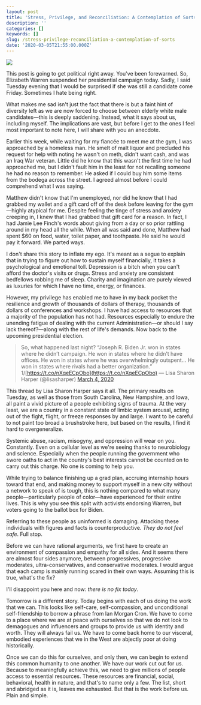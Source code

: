 ```yaml
---
layout: post
title: 'Stress, Privilege, and Reconciliation: A Contemplation of Sorts'
description: ''
categories: []
keywords: []
slug: /stress-privilege-reconciliation-a-contemplation-of-sorts
date: '2020-03-05T21:55:00.000Z'
---
```


![](https://images.unsplash.com/photo-1518398046578-8cca57782e17?ixlib=rb-1.2.1&q=80&fm=jpg&crop=entropy&cs=tinysrgb&w=2000&fit=max&ixid=eyJhcHBfaWQiOjExNzczfQ)

This post is going to get political right away. You've been forewarned. So, Elizabeth Warren suspended her presidential campaign today. Sadly, I said Tuesday evening that I would be surprised if she was still a candidate come Friday. Sometimes I hate being right.<!--more-->

What makes me sad isn't just the fact that there is but a faint hint of diversity left as we are now forced to choose between elderly white male candidates—this is deeply saddening. Instead, what it says about us, including myself. The implications are vast, but before I get to the ones I feel most important to note here, I will share with you an anecdote.

Earlier this week, while waiting for my fiancée to meet me at the gym, I was approached by a homeless man. He smelt of malt liquor and precluded his request for help with noting he wasn't on meth, didn't want cash, and was an Iraq War veteran. Little did he know that this wasn't the first time he had approached me, but I didn't fault him in the least for not recalling someone he had no reason to remember. He asked if I could buy him some items from the bodega across the street. I agreed almost before I could comprehend what I was saying.

Matthew didn't know that I'm unemployed, nor did he know that I had grabbed my wallet and a gift card off of the desk before leaving for the gym—highly atypical for me. Despite feeling the tinge of stress and anxiety creeping in, I knew that I had grabbed that gift card for a reason. In fact, I had Jamie Lee Finch's words about giving from a day or so prior rattling around in my head all the while. When all was said and done, Matthew had spent $60 on food, water, toilet paper, and toothpaste. He said he would pay it forward. We parted ways.

I don't share this story to inflate my ego. It's meant as a segue to explain that in trying to figure out how to sustain myself financially, it takes a psychological and emotional toll. Depression is a bitch when you can't afford the doctor's visits or drugs. Stress and anxiety are consistent bedfellows robbing me of sleep. Charity and imagination are purely viewed as luxuries for which I have no time, energy, or finances.

However, my privilege has enabled me to have in my back pocket the resilience and growth of thousands of dollars of therapy, thousands of dollars of conferences and workshops. I have had access to resources that a majority of the population has not had. Resources especially to endure the unending fatigue of dealing with the current Administration—or should I say lack thereof?—along with the rest of life's demands. Now back to the upcoming presidential election.

> So, what happened last night? 
> “Joseph R. Biden Jr. won in states where he didn’t campaign. He won in states where he didn’t have offices. He won in states where he was overwhelmingly outspent... He won in states where rivals had a better organization.” 1/[https://t.co/nXqeECpObo](https://t.co/nXqeECpObo)
> &mdash; Lisa Sharon Harper (@lisasharper) [March 4, 2020](https://twitter.com/lisasharper/status/1235188641187627009?ref_src=twsrc%5Etfw)

This thread by Lisa Sharon Harper says it all. The primary results on Tuesday, as well as those from South Carolina, New Hampshire, and Iowa, all paint a vivid picture of a people exhibiting signs of trauma. At the very least, we are a country in a constant state of limbic system arousal, acting out of the fight, flight, or freeze responses by and large. I want to be careful to not paint too broad a brushstroke here, but based on the results, I find it hard to overgeneralize.

Systemic abuse, racism, misogyny, and oppression will wear on you. Constantly. Even on a cellular level as we're seeing thanks to neurobiology and science. Especially when the people running the government who swore oaths to act in the country's best interests cannot be counted on to carry out this charge. No one is coming to help you.

While trying to balance finishing up a grad plan, accruing internship hours toward that end, and making money to support myself in a new city without a network to speak of is tough, this is nothing compared to what many people—particularly people of color—have experienced for their entire lives. This is why you see this split with activists endorsing Warren, but voters going to the ballot box for Biden.

Referring to these people as uninformed is damaging. Attacking these individuals with figures and facts is counterproductive. *They do not feel safe*. Full stop.

Before we can have rational arguments, we first have to create an environment of compassion and empathy for all sides. And it seems there are almost four sides anymore, between progressives, progressive moderates, ultra-conservatives, and conservative moderates. I would argue that each camp is mainly running scared in their own ways. Assuming this is true, what's the fix?

I'll disappoint you here and now: *there is no fix today*.

Tomorrow is a different story. Today begins with each of us doing the work that we can. This looks like self-care, self-compassion, and unconditional self-friendship to borrow a phrase from Ian Morgan Cron. We have to come to a place where we are at peace with ourselves so that we do not look to demagogues and influencers and groups to provide us with identity and worth. They will always fail us. We have to come back home to our visceral, embodied experiences that we in the West are abjectly poor at doing historically.

Once we can do this for ourselves, and only then, we can begin to extend this common humanity to one another. We have our work cut out for us. Because to meaningfully achieve this, we need to give millions of people access to essential resources. These resources are financial, social, behavioral, health in nature, and that's to name only a few. The list, short and abridged as it is, leaves me exhausted. But that is the work before us. Plain and simple.

